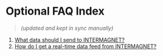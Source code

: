 # Optional FAQ Index

> *(updated and kept in sync manually)*

1. [What data should I send to INTERMAGNET?](./what-data-should-I-send.md)
1. [How do I get a real-time data feed from INTERMAGNET?](./how-do-I-get-realtime-data.md)